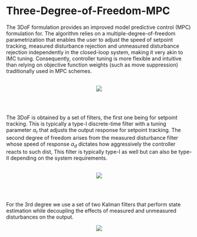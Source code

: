 # Three-Degree-of-Freedom-MPC

The 3DoF formulation provides an improved model predictive control (MPC) formulation for. The algorithm relies on a multiple-degree-of-freedom parametrization that enables the user to adjust the speed of setpoint tracking, measured disturbance rejection and unmeasured disturbance rejection independently in the closed-loop system, making it very akin to IMC tuning. Consequently, controller tuning is more flexible and intuitive than relying on objective function weights (such as move suppression) traditionally used in MPC schemes.
<br>
<br>

<p align = "center">
<image src="https://github.com/user-attachments/assets/30a403f3-fbfa-453e-ac14-04cd35d327f8">
</p>
<br>
<br>

The 3DoF is obtained by a set of filters, the first one being for setpoint tracking. This is typically a type-I discrete-time filter with a tuning parameter $\alpha_r$ that adjusts the output response for setpoint tracking. The second degree of freedom arises from the measured disturbance filter whose speed of response $\alpha_d$ dictates how aggressively the controller reacts to such dist, This filter is typically type-I as well but can also be type-II depending on the system requirements. 
<br>
<br>
<p align="center">
<img src="https://github.com/user-attachments/assets/e2154192-d6df-4abd-8225-a27770ea5e88">
</p>
<br>
<br>

For the 3rd degree we use a set of two Kalman filters that perform state estimation while decoupling the effects of measured and unmeasured disturbances on the output.
<p align="center">
<img src="https://github.com/user-attachments/assets/22da636d-8d91-478c-b5a1-d3f46e56383a">
</p>
